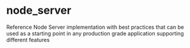 # node_server
Reference Node Server implementation with best practices that can be used as a starting point in any production grade application supporting different features 
